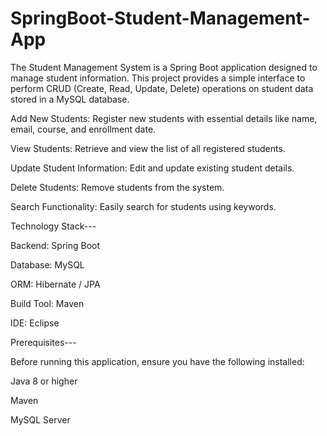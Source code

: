 # SpringBoot-Student-Management-App
The Student Management System is a Spring Boot application designed to manage student information. This project provides a simple interface to perform CRUD (Create, Read, Update, Delete) operations on student data stored in a MySQL database.


Add New Students: Register new students with essential details like name, email, course, and enrollment date.

View Students: Retrieve and view the list of all registered students.

Update Student Information: Edit and update existing student details.

Delete Students: Remove students from the system.

Search Functionality: Easily search for students using keywords.


Technology Stack---

Backend: Spring Boot

Database: MySQL

ORM: Hibernate / JPA

Build Tool: Maven

IDE: Eclipse


Prerequisites---

Before running this application, ensure you have the following installed:

Java 8 or higher

Maven

MySQL Server
